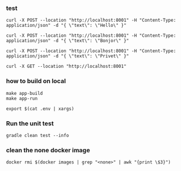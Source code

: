 ### test

```shell
curl -X POST --location "http://localhost:8001" -H "Content-Type: application/json" -d "{ \"text\": \"Hello\" }"

curl -X POST --location "http://localhost:8001" -H "Content-Type: application/json" -d "{ \"text\": \"Bonjor\" }"

curl -X POST --location "http://localhost:8001" -H "Content-Type: application/json" -d "{ \"text\": \"Privet\" }"

curl -X GET --location "http://localhost:8001"
```

### how to build on local
```
make app-build
make app-run
```

```shell
export $(cat .env | xargs)
```

### Run the unit test
```shell
gradle clean test --info
```


### clean the none docker image
```shell
docker rmi $(docker images | grep "<none>" | awk "{print \$3}")
```